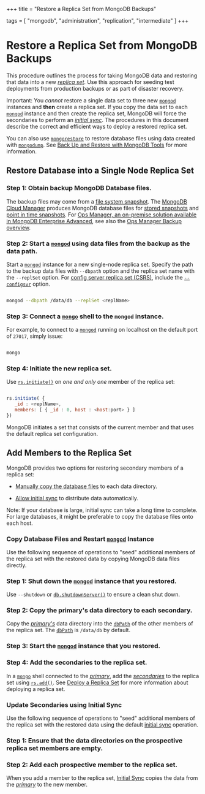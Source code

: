 +++
title = "Restore a Replica Set from MongoDB Backups"

tags = [
"mongodb",
"administration",
"replication",
"intermediate" ]
+++

# Restore a Replica Set from MongoDB Backups

This procedure outlines the process for taking MongoDB data and
restoring that data into a new [*replica set*](https://docs.mongodb.com/manual/reference/glossary/#term-replica-set). Use this approach
for seeding test deployments from production backups or as part
of disaster recovery.

Important: You *cannot* restore a single data set to three new [``mongod``](https://docs.mongodb.com/manual/reference/program/mongod/#bin.mongod) instances and **then** create a replica set. If you copy the data set to each [``mongod``](https://docs.mongodb.com/manual/reference/program/mongod/#bin.mongod) instance and then create the replica set, MongoDB will force the secondaries to perform an [*initial sync*](https://docs.mongodb.com/manual/reference/glossary/#term-initial-sync). The procedures in this document describe the correct and efficient ways to deploy a restored replica set.

You can also use [``mongorestore``](https://docs.mongodb.com/manual/reference/program/mongorestore/#bin.mongorestore) to restore database files
using data created with [``mongodump``](https://docs.mongodb.com/manual/reference/program/mongodump/#bin.mongodump). See
[Back Up and Restore with MongoDB Tools](https://docs.mongodb.com/manual/tutorial/backup-and-restore-tools) for more information.


## Restore Database into a Single Node Replica Set


### Step 1: Obtain backup MongoDB Database files.

The backup files may come from a [file system snapshot](../backup-with-filesystem-snapshots/). The [MongoDB Cloud Manager](https://www.mongodb.com/cloud/cloud-manager/?jmp=docs)
produces MongoDB database files for [stored snapshots](https://docs.cloudmanager.mongodb.com/tutorial/restore-from-snapshot/) and [point in time
snapshots](https://docs.cloudmanager.mongodb.com/tutorial/restore-from-point-in-time-snapshot/).
For [Ops Manager, an on-premise solution available in
MongoDB Enterprise Advanced](https://www.mongodb.com/products/mongodb-enterprise-advanced?jmp=docs),
see also the [Ops Manager Backup overview](https://docs.opsmanager.mongodb.com/current/core/backup-overview).


### Step 2: Start a [``mongod``](https://docs.mongodb.com/manual/reference/program/mongod/#bin.mongod) using data files from the backup as the data path.

Start a [``mongod``](https://docs.mongodb.com/manual/reference/program/mongod/#bin.mongod) instance for a new single-node replica set.
Specify the path to the backup data files with ``--dbpath`` option
and the replica set name with the ``--replSet`` option.
For [config server replica set (CSRS)](https://docs.mongodb.com/manual/core/sharded-cluster-config-servers/#csrs),
include the [``--configsvr``](https://docs.mongodb.com/manual/reference/program/mongod/#cmdoption-configsvr) option.

```sh

mongod --dbpath /data/db --replSet <replName>

```


### Step 3: Connect a [``mongo``](https://docs.mongodb.com/manual/reference/program/mongo/#bin.mongo) shell to the ``mongod`` instance.

For example, to connect to a [``mongod``](https://docs.mongodb.com/manual/reference/program/mongod/#bin.mongod) running on localhost on
the default port of ``27017``, simply issue:

```sh

mongo

```


### Step 4: Initiate the new replica set.

Use [``rs.initiate()``](https://docs.mongodb.com/manual/reference/method/rs.initiate/#rs.initiate) on *one and only one* member of the replica set:

```javascript

rs.initiate( {
   _id : <replName>,
   members: [ { _id : 0, host : <host:port> } ]
})

```

MongoDB initiates a set that consists of the current member and that
uses the default replica set configuration.


## Add Members to the Replica Set

MongoDB provides two options for restoring secondary members of a
replica set:

* [Manually copy the database files](#restore-rs-copy-db-files) to each data directory.

* [Allow initial sync](#restore-rs-initial-sync) to distribute data automatically.

Note: If your database is large, initial sync can take a long time to complete. For large databases, it might be preferable to copy the database files onto each host.

<span id="restore-rs-copy-db-files"></span>


### Copy Database Files and Restart [``mongod``](https://docs.mongodb.com/manual/reference/program/mongod/#bin.mongod) Instance

Use the following sequence of operations to "seed" additional members
of the replica set with the restored data by copying MongoDB data
files directly.

<span id="restore-rs-initial-sync"></span>


### Step 1: Shut down the [``mongod``](https://docs.mongodb.com/manual/reference/program/mongod/#bin.mongod) instance that you restored.

Use ``--shutdown`` or
[``db.shutdownServer()``](https://docs.mongodb.com/manual/reference/method/db.shutdownServer/#db.shutdownServer) to ensure a clean shut down.


### Step 2: Copy the primary's data directory to each secondary.

Copy the [*primary's*](https://docs.mongodb.com/manual/reference/glossary/#term-primary) data directory into the
[``dbPath``](https://docs.mongodb.com/manual/reference/configuration-options/#storage.dbPath) of the other members of the replica set. The
[``dbPath``](https://docs.mongodb.com/manual/reference/configuration-options/#storage.dbPath) is ``/data/db`` by default.


### Step 3: Start the [``mongod``](https://docs.mongodb.com/manual/reference/program/mongod/#bin.mongod) instance that you restored.


### Step 4: Add the secondaries to the replica set.

In a [``mongo``](https://docs.mongodb.com/manual/reference/program/mongo/#bin.mongo) shell connected to the [*primary*](https://docs.mongodb.com/manual/reference/glossary/#term-primary), add the
[*secondaries*](https://docs.mongodb.com/manual/reference/glossary/#term-secondary) to the replica set using
[``rs.add()``](https://docs.mongodb.com/manual/reference/method/rs.add/#rs.add). See [Deploy a Replica Set](../deploy-replica-set/) for more
information about deploying a replica set.


### Update Secondaries using Initial Sync

Use the following sequence of operations to "seed" additional members
of the replica set with the restored data using the default [initial
sync](https://docs.mongodb.com/manual/core/replica-set-sync/#replica-set-initial-sync) operation.


### Step 1: Ensure that the data directories on the prospective replica set members are empty.


### Step 2: Add each prospective member to the replica set.

When you add a member to the replica set, [Initial Sync](https://docs.mongodb.com/manual/core/replica-set-sync/#replica-set-initial-sync) copies the data from the [*primary*](https://docs.mongodb.com/manual/reference/glossary/#term-primary) to
the new member.
